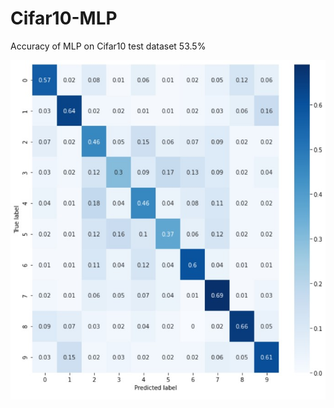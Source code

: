 # Cifar10-MLP
Accuracy of MLP on Cifar10 test dataset 53.5%

![alt text](https://github.com/moniba-ravan/Cifar10-MLP/blob/main/confusion_matrix.jpg)
